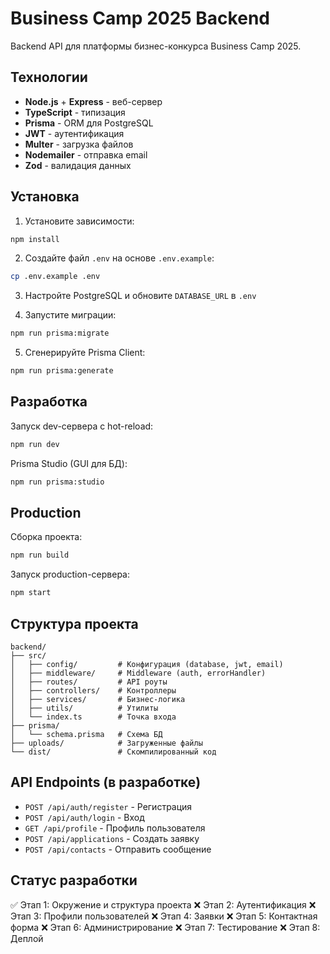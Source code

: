 # Business Camp 2025 Backend

Backend API для платформы бизнес-конкурса Business Camp 2025.

## Технологии

- **Node.js** + **Express** - веб-сервер
- **TypeScript** - типизация
- **Prisma** - ORM для PostgreSQL
- **JWT** - аутентификация
- **Multer** - загрузка файлов
- **Nodemailer** - отправка email
- **Zod** - валидация данных

## Установка

1. Установите зависимости:
```bash
npm install
```

2. Создайте файл `.env` на основе `.env.example`:
```bash
cp .env.example .env
```

3. Настройте PostgreSQL и обновите `DATABASE_URL` в `.env`

4. Запустите миграции:
```bash
npm run prisma:migrate
```

5. Сгенерируйте Prisma Client:
```bash
npm run prisma:generate
```

## Разработка

Запуск dev-сервера с hot-reload:
```bash
npm run dev
```

Prisma Studio (GUI для БД):
```bash
npm run prisma:studio
```

## Production

Сборка проекта:
```bash
npm run build
```

Запуск production-сервера:
```bash
npm start
```

## Структура проекта

```
backend/
├── src/
│   ├── config/         # Конфигурация (database, jwt, email)
│   ├── middleware/     # Middleware (auth, errorHandler)
│   ├── routes/         # API роуты
│   ├── controllers/    # Контроллеры
│   ├── services/       # Бизнес-логика
│   ├── utils/          # Утилиты
│   └── index.ts        # Точка входа
├── prisma/
│   └── schema.prisma   # Схема БД
├── uploads/            # Загруженные файлы
└── dist/               # Скомпилированный код
```

## API Endpoints (в разработке)

- `POST /api/auth/register` - Регистрация
- `POST /api/auth/login` - Вход
- `GET /api/profile` - Профиль пользователя
- `POST /api/applications` - Создать заявку
- `POST /api/contacts` - Отправить сообщение

## Статус разработки

✅ Этап 1: Окружение и структура проекта
❌ Этап 2: Аутентификация
❌ Этап 3: Профили пользователей
❌ Этап 4: Заявки
❌ Этап 5: Контактная форма
❌ Этап 6: Администрирование
❌ Этап 7: Тестирование
❌ Этап 8: Деплой
